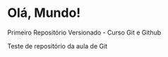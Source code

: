 # Olá, Mundo!
 Primeiro Repositório Versionado - Curso Git e Github

 Teste de repositório da aula de Git
